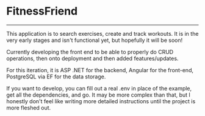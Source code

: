 # FitnessFriend
---

This application is to search exercises, create and track workouts.
It is in the very early stages and isn't functional yet, but hopefully it will be soon!

Currently developing the front end to be able to properly do CRUD operations, then onto deployment and then added features/updates.

For this iteration, it is ASP .NET for the backend, Angular for the front-end, PostgreSQL via EF for the data storage. 

If you want to develop, you can fill out a real .env in place of the example, get all the dependencies, and go. It may be more complex than that, but I honestly don't feel like writing more detailed instructions until the project is more fleshed out. 

